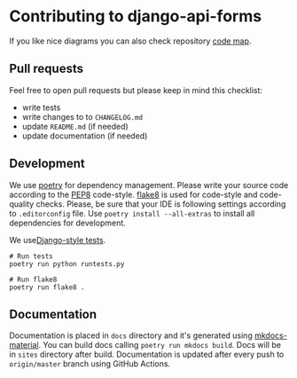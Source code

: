 # Contributing to django-api-forms

If you like nice diagrams you can also check repository
[code map](https://app.codesee.io/maps/public/c7286640-20f6-11ec-a894-61b8cbaa0d26).

## Pull requests

Feel free to open pull requests but please keep in mind this checklist:

- write tests
- write changes to to `CHANGELOG.md`
- update `README.md` (if needed)
- update documentation (if needed)

## Development

We use [poetry](https://python-poetry.org/) for dependency management. Please write your source code according to the
[PEP8](https://www.python.org/dev/peps/pep-0008/) code-style. [flake8](https://github.com/pycqa/flake8) is used for
code-style and code-quality checks. Please, be sure that your IDE is following settings according to `.editorconfig`
file. Use `poetry install --all-extras` to install all dependencies for development.

We use[Django-style tests](https://docs.djangoproject.com/en/3.1/topics/testing/overview/).

```shell script
# Run tests
poetry run python runtests.py

# Run flake8
poetry run flake8 .
```

## Documentation

Documentation is placed in `docs` directory and it's generated using
[mkdocs-material](https://squidfunk.github.io/mkdocs-material/). You can build docs calling `poetry run mkdocs build`.
Docs will be in `sites` directory after build. Documentation is updated after every push to `origin/master` branch
using GitHub Actions.
